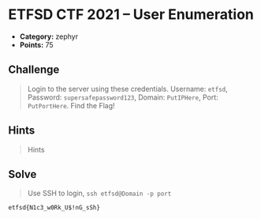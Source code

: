 # ETFSD CTF 2021 – User Enumeration

* **Category:** zephyr
* **Points:** 75

## Challenge

> Login to the server using these credentials. Username: `etfsd`, Password: `supersafepassword123`, Domain: `PutIPHere`, Port: `PutPortHere`. Find the Flag!

## Hints

> Hints

## Solve

> Use SSH to login, `ssh etfsd@Domain -p port`

```
etfsd{N1c3_w0Rk_U$!nG_sSh}
```